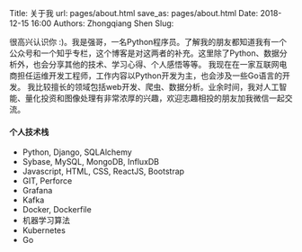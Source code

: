Title: 关于我
url: pages/about.html
save_as: pages/about.html
Date: 2018-12-15 16:00
Authors: Zhongqiang Shen
Slug:

很高兴认识你 :)。我是强哥，一名Python程序员。了解我的朋友都知道我有一个公众号和一个知乎专栏，这个博客是对这两者的补充。这里除了Python、数据分析外，也会分享其他的技术、学习心得、个人感悟等等。
我现在在一家互联网电商担任运维开发工程师，工作内容以Python开发为主，也会涉及一些Go语言的开发。
我比较擅长的领域包括web开发、爬虫、数据分析。业余时间，我对人工智能、量化投资和图像处理有非常浓厚的兴趣，欢迎志趣相投的朋友加我微信一起交流。


#### 个人技术栈
+ Python, Django, SQLAlchemy
+ Sybase, MySQL, MongoDB, InfluxDB
+ Javascript, HTML, CSS, ReactJS, Bootstrap
+ GIT, Perforce
+ Grafana
+ Kafka
+ Docker, Dockerfile
+ 机器学习算法
+ Kubernetes
+ Go
